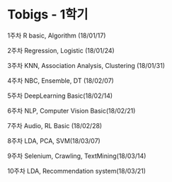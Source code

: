 # Tobigs - 1학기

1주차 R basic, Algorithm (18/01/17)

2주차 Regression, Logistic (18/01/24)

3주차 KNN, Association Analysis, Clustering (18/01/31)

4주차 NBC, Ensemble, DT (18/02/07)

5주차 DeepLearning Basic(18/02/14)

6주차 NLP, Computer Vision Basic(18/02/21)

7주차 Audio, RL Basic (18/02/28)

8주차 LDA, PCA, SVM(18/03/07)

9주차 Selenium, Crawling, TextMining(18/03/14)

10주차 LDA, Recommendation system(18/03/21)
